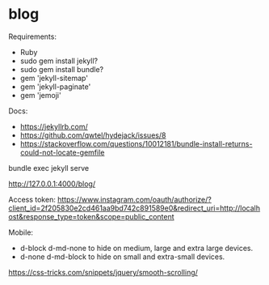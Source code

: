 # blog

Requirements:

- Ruby
- sudo gem install jekyll?
- sudo gem install bundle?
- gem 'jekyll-sitemap'
- gem 'jekyll-paginate'
- gem 'jemoji'

Docs:

- https://jekyllrb.com/
- https://github.com/qwtel/hydejack/issues/8
- https://stackoverflow.com/questions/10012181/bundle-install-returns-could-not-locate-gemfile

bundle exec jekyll serve

http://127.0.0.1:4000/blog/

Access token:
https://www.instagram.com/oauth/authorize/?client_id=2f205830e2cd461aa9bd742c891589e0&redirect_uri=http://localhost&response_type=token&scope=public_content

Mobile:

- d-block d-md-none to hide on medium, large and extra large devices.
- d-none d-md-block to hide on small and extra-small devices.

https://css-tricks.com/snippets/jquery/smooth-scrolling/
